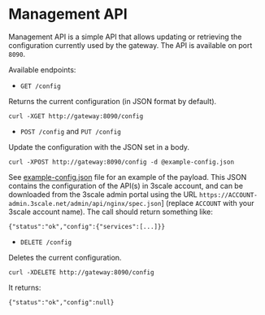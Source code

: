 # Management API

Management API is a simple API that allows updating or retrieving the configuration currently used by the gateway. The API is available on port `8090`.

Available endpoints:

- `GET /config`

 Returns the current configuration (in JSON format by default).

 ```shell
 curl -XGET http://gateway:8090/config
 ```

- `POST /config` and `PUT /config`

 Update the configuration with the JSON set in a body.

 ```shell
 curl -XPOST http://gateway:8090/config -d @example-config.json
 ```
 See [example-config.json](../examples/configuration/example-config.json) file for an example of the payload. This JSON contains the configuration of the API(s) in 3scale account, and can be downloaded from the 3scale admin portal using the URL `https://ACCOUNT-admin.3scale.net/admin/api/nginx/spec.json`] (replace `ACCOUNT` with your 3scale account name).
 The call should return something like:
 
 ```shell
 {"status":"ok","config":{"services":[...]}}
 ```

- `DELETE /config`

 Deletes the current configuration.

 ```shell
 curl -XDELETE http://gateway:8090/config
 ```
 It returns:

 ```shell
 {"status":"ok","config":null}
 ```
